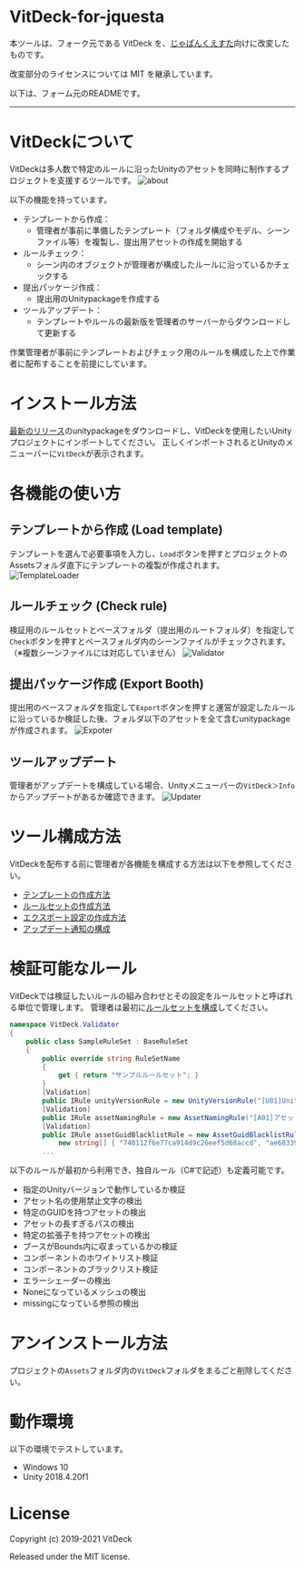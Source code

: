 # VitDeck-for-jquesta

本ツールは、フォーク元である VitDeck を、[じゃぱんくえすた](https://jquesta.jp/)向けに改変したものです。

改変部分のライセンスについては MIT を継承しています。

以下は、フォーム元のREADMEです。

--------------------------------------------------------------------------------

# VitDeckについて
VitDeckは多人数で特定のルールに沿ったUnityのアセットを同時に制作するプロジェクトを支援するツールです。
![about](/images/about_vitdeck.png)

以下の機能を持っています。
- テンプレートから作成：
  - 管理者が事前に準備したテンプレート（フォルダ構成やモデル、シーンファイル等）を複製し、提出用アセットの作成を開始する
- ルールチェック：
  - シーン内のオブジェクトが管理者が構成したルールに沿っているかチェックする
- 提出パッケージ作成：
  - 提出用のUnitypackageを作成する
- ツールアップデート：
  - テンプレートやルールの最新版を管理者のサーバーからダウンロードして更新する

作業管理者が事前にテンプレートおよびチェック用のルールを構成した上で作業者に配布することを前提にしています。
# インストール方法
[最新のリリース](https://github.com/vitdeck/VitDeck/releases/latest)のunitypackageをダウンロードし、VitDeckを使用したいUnityプロジェクトにインポートしてください。
正しくインポートされるとUnityのメニューバーに`VitDeck`が表示されます。

# 各機能の使い方
## テンプレートから作成 (Load template)
テンプレートを選んで必要事項を入力し、`Load`ボタンを押すとプロジェクトのAssetsフォルダ直下にテンプレートの複製が作成されます。
![TemplateLoader](/images/TemplateLoader.gif)

## ルールチェック (Check rule)
検証用のルールセットとベースフォルダ（提出用のルートフォルダ）を指定して`Check`ボタンを押すとベースフォルダ内のシーンファイルがチェックされます。（※複数シーンファイルには対応していません）
![Validator](/images/Validator.gif)

## 提出パッケージ作成 (Export Booth)
提出用のベースフォルダを指定して`Export`ボタンを押すと運営が設定したルールに沿っているか検証した後、フォルダ以下のアセットを全て含むunitypackageが作成されます。
![Expoter](/images/Expoter.gif)

## ツールアップデート
管理者がアップデートを構成している場合、Unityメニューバーの`VitDeck＞Info`からアップデートがあるか確認できます。
![Updater](/images/Updater.png)

# ツール構成方法
VitDeckを配布する前に管理者が各機能を構成する方法は以下を参照してください。
- [テンプレートの作成方法](https://github.com/vitdeck/VitDeck/wiki/MakingTemplate)
- [ルールセットの作成方法](https://github.com/vitdeck/VitDeck/wiki/MakingRuleSet)
- [エクスポート設定の作成方法](https://github.com/vitdeck/VitDeck/wiki/MakingExportSetting)
- [アップデート通知の構成](https://github.com/vitdeck/VitDeck/wiki/ConfiguringUpdateNortification)

# 検証可能なルール
VitDeckでは検証したいルールの組み合わせとその設定をルールセットと呼ばれる単位で管理します。
管理者は最初に[ルールセットを構成](https://github.com/vitdeck/VitDeck/wiki/MakingRuleSet)してください。

```csharp
namespace VitDeck.Validator
{
    public class SampleRuleSet : BaseRuleSet
    {
        public override string RuleSetName
        {
            get { return "サンプルルールセット"; }
        }
        [Validation]
        public IRule unityVersionRule = new UnityVersionRule("[U01]Unityバージョンルール", "2018.4.20f1");
        [Validation]
        public IRule assetNamingRule = new AssetNamingRule("[A01]アセット名の使用禁止文字ルール", @"[a-zA-Z0-9 _\.\-]+");
        [Validation]
        public IRule assetGuidBlacklistRule = new AssetGuidBlacklistRule("[A02]特定のGUIDを持つアセットの検出ルール",
            new string[] { "740112f6e77ca914d9c26eef5d68accd", "ae68339621fb41b4f9905188526120ea" });
        ...
```

以下のルールが最初から利用でき、独自ルール（C#で記述）も定義可能です。
- 指定のUnityバージョンで動作しているか検証
- アセット名の使用禁止文字の検出
- 特定のGUIDを持つアセットの検出
- アセットの長すぎるパスの検出
- 特定の拡張子を持つアセットの検出
- ブースがBounds内に収まっているかの検証
- コンポーネントのホワイトリスト検証
- コンポーネントのブラックリスト検証
- エラーシェーダーの検出
- Noneになっているメッシュの検出
- missingになっている参照の検出

# アンインストール方法
プロジェクトの`Assets`フォルダ内の`VitDeck`フォルダをまるごと削除してください。

# 動作環境
以下の環境でテストしています。
- Windows 10
- Unity 2018.4.20f1

# License
Copyright (c) 2019-2021 VitDeck

Released under the MIT license.
